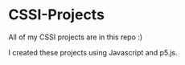 # CSSI-Projects

All of my CSSI projects are in this repo :)

I created these projects using Javascript and p5.js.

